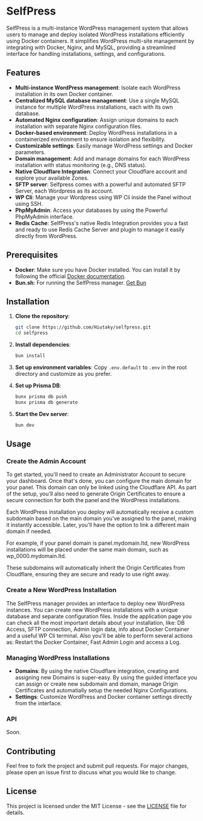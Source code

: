 # SelfPress

SelfPress is a multi-instance WordPress management system that allows users to manage and deploy isolated WordPress installations efficiently using Docker containers. It simplifies WordPress multi-site management by integrating with Docker, Nginx, and MySQL, providing a streamlined interface for handling installations, settings, and configurations.

## Features

- **Multi-instance WordPress management**: Isolate each WordPress installation in its own Docker container.
- **Centralized MySQL database management**: Use a single MySQL instance for multiple WordPress installations, each with its own database.
- **Automated Nginx configuration**: Assign unique domains to each installation with separate Nginx configuration files.
- **Docker-based environment**: Deploy WordPress installations in a containerized environment to ensure isolation and flexibility.
- **Customizable settings**: Easily manage WordPress settings and Docker parameters.
- **Domain management**: Add and manage domains for each WordPress installation with status monitoring (e.g., DNS status).
- **Native Cloudflare Integration**: Connect your Cloudflare account and explore your available Zones.
- **SFTP server**: Selfpress comes with a powerful and automated SFTP Server, each Wordpress as its account.
- **WP Cli**: Manage your Wordpress using WP Cli inside the Panel without using SSH.
- **PhpMyAdmin**: Access your databases by using the Powerful PhpMyAdmin interface.
- **Redis Cache**: SelfPress's native Redis Integration provides you a fast and ready to use Redis Cache Server and plugin to manage it easily directly from WordPress.

## Prerequisites

- **Docker**: Make sure you have Docker installed. You can install it by following the official [Docker documentation](https://docs.docker.com/get-docker/).
- **Bun.sh**: For running the SelfPress manager. [Get Bun](https://bun.sh/)

## Installation

1. **Clone the repository**:

   ```bash
   git clone https://github.com/Hiutaky/selfpress.git
   cd selfpress
   ```

2. **Install dependencies**:

   ```bash
   bun install
   ```

3. **Set up environment variables**: Copy `.env.default` to `.env` in the root directory and customize as you prefer.

4. **Set up Prisma DB**:

   ```bash
   bunx prisma db push
   bunx prisma db generate
   ```

5. **Start the Dev server**:
   ```bash
   bun dev
   ```

## Usage

### Create the Admin Account

To get started, you'll need to create an Administrator Account to secure your dashboard. Once that's done, you can configure the main domain for your panel. This domain can only be linked using the Cloudflare API. As part of the setup, you'll also need to generate Origin Certificates to ensure a secure connection for both the panel and the WordPress installations.

Each WordPress installation you deploy will automatically receive a custom subdomain based on the main domain you've assigned to the panel, making it instantly accessible. Later, you'll have the option to link a different main domain if needed.

For example, if your panel domain is panel.mydomain.ltd, new WordPress installations will be placed under the same main domain, such as wp_0000.mydomain.ltd.

These subdomains will automatically inherit the Origin Certificates from Cloudflare, ensuring they are secure and ready to use right away.

### Create a New WordPress Installation

The SelfPress manager provides an interface to deploy new WordPress instances. You can create new WordPress installations with a unique database and separate configuration files. Inside the application page you can check all the most important details about your installation, like: DB Access, SFTP connection, Admin login data, info about Docker Container and a useful WP Cli terminal. Also you'll be able to perform several actions as: Restart the Docker Container, Fast Admin Login and access a Log.

### Managing WordPress Installations

- **Domains**: By using the native Cloudflare integration, creating and assigning new Domains is super-easy. By using the guided interface you can assign or create new subdomain and domain, manage Origin Certificates and automatially setup the needed Nginx Configurations. 
- **Settings**: Customize WordPress and Docker container settings directly from the interface.

### API

Soon.

## Contributing

Feel free to fork the project and submit pull requests. For major changes, please open an issue first to discuss what you would like to change.

## License

This project is licensed under the MIT License - see the [LICENSE](LICENSE) file for details.
